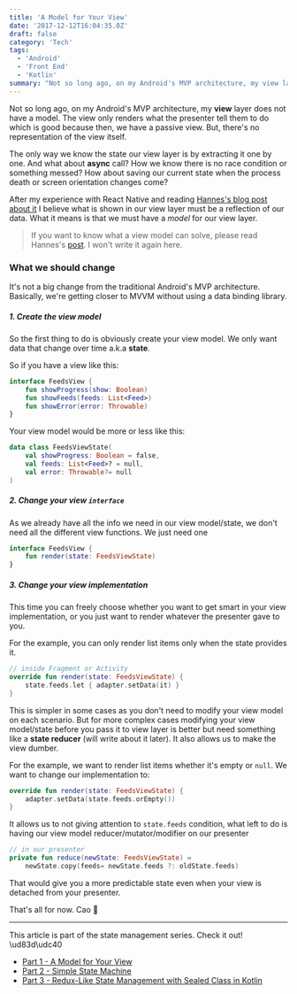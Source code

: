```yaml
---
title: 'A Model for Your View'
date: '2017-12-12T16:04:35.0Z'
draft: false
category: 'Tech'
tags:
  - 'Android'
  - 'Front End'
  - 'Kotlin'
summary: "Not so long ago, on my Android's MVP architecture, my view layer does not have a model. The view only renders what the presenter tell them to do which is good because then, we have a passive view. But, there's no representation of the view itself."
---
```


Not so long ago, on my Android's MVP architecture, my **view** layer does not have a model. The view only renders what the presenter tell them to do which is good because then, we have a passive view. But, there's no representation of the view itself.

The only way we know the state our view layer is by extracting it one by one. And what about **async** call? How we know there is no race condition or something messed?
How about saving our current state when the process death or screen orientation changes come?

After my experience with React Native and reading [Hannes's blog post about it](http://hannesdorfmann.com/android/mosby3-mvi-1) I believe what is shown in our view layer must be a reflection of our data. What it means is that we must have a _model_ for our view layer.

> If you want to know what a view model can solve, please read Hannes's [post](http://hannesdorfmann.com/android/mosby3-mvi-1). I won't write it again here.

### What we should change

It's not a big change from the traditional Android's MVP architecture. Basically, we're getting closer to MVVM without using a data binding library.

##### 1. Create the view model

So the first thing to do is obviously create your view model. We only want data that change over time a.k.a **state**.

So if you have a view like this:

```kotlin
interface FeedsView {
    fun showProgress(show: Boolean)
    fun showFeeds(feeds: List<Feed>)
    fun showError(error: Throwable)
}
```

Your view model would be more or less like this:

```kotlin
data class FeedsViewState(
    val showProgress: Boolean = false,
    val feeds: List<Feed>? = null,
    val error: Throwable?= null
)
```

##### 2. Change your view `interface`

As we already have all the info we need in our view model/state, we don't need all the different view functions. We just need one

```kotlin
interface FeedsView {
    fun render(state: FeedsViewState)
}
```

##### 3. Change your view implementation

This time you can freely choose whether you want to get smart in your view implementation, or you just want to render whatever the presenter gave to you.

For the example, you can only render list items only when the state provides it.

```kotlin
// inside Fragment or Activity
override fun render(state: FeedsViewState) {
    state.feeds.let { adapter.setData(it) }
}
```

This is simpler in some cases as you don't need to modify your view model on each scenario. But for more complex cases modifying your view model/state before you pass it to view layer is better but need something like a **state reducer** (will write about it later). It also allows us to make the view dumber.

For the example, we want to render list items whether it's empty or `null`. We want to change our implementation to:

```kotlin
override fun render(state: FeedsViewState) {
    adapter.setData(state.feeds.orEmpty())
}
```

It allows us to not giving attention to `state.feeds` condition, what left to do is having our view model reducer/mutator/modifier on our presenter

```kotlin
// in our presenter
private fun reduce(newState: FeedsViewState) =
    newState.copy(feeds= newState.feeds ?: oldState.feeds)
```

That would give you a more predictable state even when your view is detached from your presenter.

That's all for now. Cao 👋

---

This article is part of the state management series. Check it out! \ud83d\udc40

- [Part 1 - A Model for Your View](https://nolambda.stream/posts/a-model-for-your-view/)
- [Part 2 - Simple State Machine](https://nolambda.stream/posts/a-model-for-your-view/)
- [Part 3 - Redux-Like State Management with Sealed Class in Kotlin](https://nolambda.stream/redux-like-state-management-with-sealed-class/)
